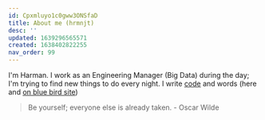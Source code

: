 ```yaml
---
id: Cpxmluyo1c0gww3ONSfaD
title: About me (hrmnjt)
desc: ''
updated: 1639296565571
created: 1638402822255
nav_order: 99
---
```


I'm Harman. I work as an Engineering Manager (Big Data) during the day; I'm trying to find new things to do every night. I write [code](https://github.com/hrmnjt) and words (here and [on blue bird site](https://twitter.com/__hrmnjt__))

> Be yourself; everyone else is already taken. - Oscar Wilde
